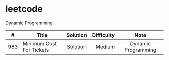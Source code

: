 # leetcode

Dynamic Programming

| # |  Title           |Solution  |Difficulty |Note|
|------------| ------------- |:-------------:| -----:|:-----:|
| 983 | Minimum Cost For Tickets       |  [Solution](https://github.com/sugur/leetcode/blob/master/src/main/java/idv/swtang/leetcode/dynamic_programming/MinimumCostForTickets.java) | Medium |Dynamic Programming|

